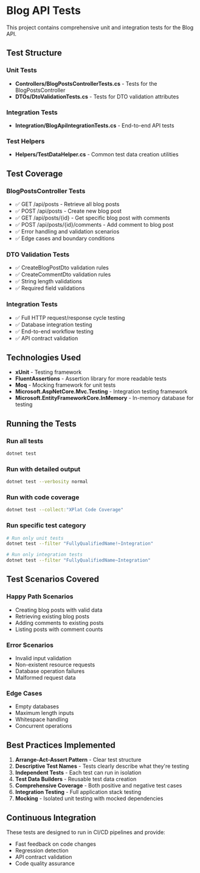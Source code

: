 # Blog API Tests

This project contains comprehensive unit and integration tests for the Blog API.

## Test Structure

### Unit Tests
- **Controllers/BlogPostsControllerTests.cs** - Tests for the BlogPostsController
- **DTOs/DtoValidationTests.cs** - Tests for DTO validation attributes

### Integration Tests
- **Integration/BlogApiIntegrationTests.cs** - End-to-end API tests

### Test Helpers
- **Helpers/TestDataHelper.cs** - Common test data creation utilities

## Test Coverage

### BlogPostsController Tests
- ✅ GET /api/posts - Retrieve all blog posts
- ✅ POST /api/posts - Create new blog post
- ✅ GET /api/posts/{id} - Get specific blog post with comments
- ✅ POST /api/posts/{id}/comments - Add comment to blog post
- ✅ Error handling and validation scenarios
- ✅ Edge cases and boundary conditions

### DTO Validation Tests
- ✅ CreateBlogPostDto validation rules
- ✅ CreateCommentDto validation rules
- ✅ String length validations
- ✅ Required field validations

### Integration Tests
- ✅ Full HTTP request/response cycle testing
- ✅ Database integration testing
- ✅ End-to-end workflow testing
- ✅ API contract validation

## Technologies Used

- **xUnit** - Testing framework
- **FluentAssertions** - Assertion library for more readable tests
- **Moq** - Mocking framework for unit tests
- **Microsoft.AspNetCore.Mvc.Testing** - Integration testing framework
- **Microsoft.EntityFrameworkCore.InMemory** - In-memory database for testing

## Running the Tests

### Run all tests
```bash
dotnet test
```

### Run with detailed output
```bash
dotnet test --verbosity normal
```

### Run with code coverage
```bash
dotnet test --collect:"XPlat Code Coverage"
```

### Run specific test category
```bash
# Run only unit tests
dotnet test --filter "FullyQualifiedName!~Integration"

# Run only integration tests
dotnet test --filter "FullyQualifiedName~Integration"
```

## Test Scenarios Covered

### Happy Path Scenarios
- Creating blog posts with valid data
- Retrieving existing blog posts
- Adding comments to existing posts
- Listing posts with comment counts

### Error Scenarios
- Invalid input validation
- Non-existent resource requests
- Database operation failures
- Malformed request data

### Edge Cases
- Empty databases
- Maximum length inputs
- Whitespace handling
- Concurrent operations

## Best Practices Implemented

1. **Arrange-Act-Assert Pattern** - Clear test structure
2. **Descriptive Test Names** - Tests clearly describe what they're testing
3. **Independent Tests** - Each test can run in isolation
4. **Test Data Builders** - Reusable test data creation
5. **Comprehensive Coverage** - Both positive and negative test cases
6. **Integration Testing** - Full application stack testing
7. **Mocking** - Isolated unit testing with mocked dependencies

## Continuous Integration

These tests are designed to run in CI/CD pipelines and provide:
- Fast feedback on code changes
- Regression detection
- API contract validation
- Code quality assurance
